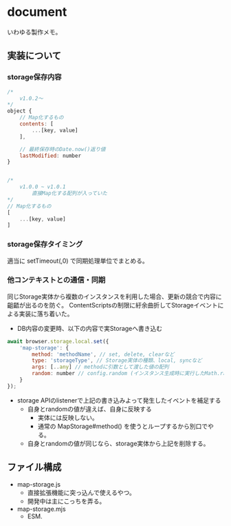 # document

いわゆる製作メモ。


## 実装について

### storage保存内容
```js
/*
	v1.0.2～
*/
object {
	// Map化するもの
	contents: [
		...[key, value]
	],

	// 最終保存時のDate.now()返り値
	lastModified: number
}


/*
	v1.0.0 ~ v1.0.1
		直接Map化する配列が入っていた
*/
// Map化するもの
[
	...[key, value]
]
```

### storage保存タイミング
適当に setTimeout(,0) で同期処理単位でまとめる。


### 他コンテキストとの通信・同期
同じStorage実体から複数のインスタンスを利用した場合、更新の競合で内容に齟齬が出るのを防ぐ。
ContentScriptsの制限に紆余曲折してStorageイベントによる実装に落ち着いた。
* DB内容の変更時、以下の内容で実Storageへ書き込む
```js
await browser.storage.local.set({
	'map-storage': {
		method: 'methodName', // set, delete, clearなど
		type: 'storageType', // Storage実体の種類、local, syncなど
		args: [..any] // methodに引数として渡した値の配列
		random: number // config.random (インスタンス生成時に実行したMath.random()の返り値)
	}
});
```
* storage APIのlistenerで上記の書き込みよって発生したイベントを補足する
	- 自身とrandomの値が違えば、自身に反映する
		- 実体には反映しない。
	    - 通常の MapStorage#method() を使うとループするから別口でやる。
	- 自身とrandomの値が同じなら、storage実体から上記を削除する。



## ファイル構成
* map-storage.js
	- 直接拡張機能に突っ込んで使えるやつ。
	- 開発中は主にこっちを弄る。
* map-storage.mjs
	- ESM.
